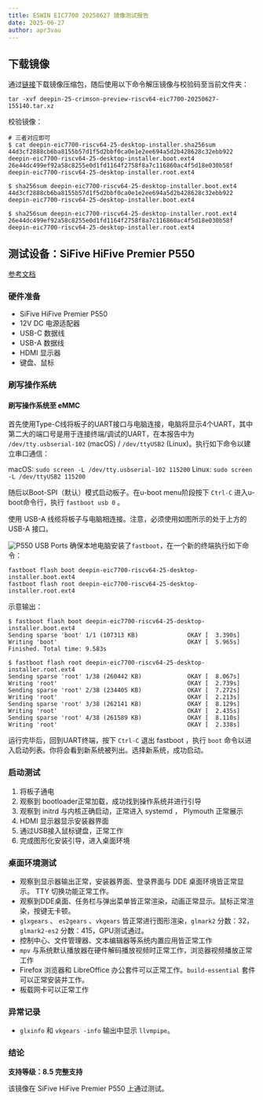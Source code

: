 ```yaml
---
title: ESWIN EIC7700 20250627 镜像测试报告
date: 2025-06-27
author: apr3vau
---
```


## 下载镜像

通过[链接](https://ci.deepin.com/repo/deepin/deepin-ports/cdimage/20250627/riscv64/deepin-25-crimson-preview-riscv64-eic7700-20250627-155140.tar.xz)下载镜像压缩包，随后使用以下命令解压镜像与校验码至当前文件夹：

```shell
tar -xvf deepin-25-crimson-preview-riscv64-eic7700-20250627-155140.tar.xz
```

校验镜像：

```shell
# 三者对应即可
$ cat deepin-eic7700-riscv64-25-desktop-installer.sha256sum
44d3cf2888cb6ba8155b57d1f5d2bbf0ca0e1e2ee694a5d2b428628c32ebb922  deepin-eic7700-riscv64-25-desktop-installer.boot.ext4
26e44dc499ef92a58c8255e0d1fd1164f2758f8a7c116860ac4f5d18e030b58f  deepin-eic7700-riscv64-25-desktop-installer.root.ext4

$ sha256sum deepin-eic7700-riscv64-25-desktop-installer.boot.ext4
44d3cf2888cb6ba8155b57d1f5d2bbf0ca0e1e2ee694a5d2b428628c32ebb922  deepin-eic7700-riscv64-25-desktop-installer.boot.ext4

$ sha256sum deepin-eic7700-riscv64-25-desktop-installer.root.ext4
26e44dc499ef92a58c8255e0d1fd1164f2758f8a7c116860ac4f5d18e030b58f  deepin-eic7700-riscv64-25-desktop-installer.root.ext4
```

## 测试设备：SiFive HiFive Premier P550

[参考文档](https://sifive.cdn.prismic.io/sifive/Z1h2tZbqstJ98Rbb_HF106_user_guide_V1p2_zh.pdf)

### 硬件准备

- SiFive HiFive Premier P550
- 12V DC 电源适配器
- USB-C 数据线
- USB-A 数据线
- HDMI 显示器
- 键盘、鼠标

### 刷写操作系统

#### 刷写操作系统至 eMMC

首先使用Type-C线将板子的UART接口与电脑连接，电脑将显示4个UART，其中第二大的端口号是用于连接终端/调试的UART，在本报告中为 `/dev/tty.usbserial-102` (macOS) / `/dev/ttyUSB2` (Linux)。执行如下命令以建立串口通信：

macOS: `sudo screen -L /dev/tty.usbserial-102 115200`
Linux: `sudo screen -L /dev/ttyUSB2 115200`

随后以Boot-SPI（默认）模式启动板子。在u-boot menu阶段按下 `Ctrl-C` 进入u-boot命令行，执行 `fastboot usb 0` 。

使用 USB-A 线缆将板子与电脑相连接。注意，必须使用如图所示的处于上方的 USB-A 接口。

![P550 USB Ports](/sig-deepin-ports/img/docs/test/deepin-25-crimson-preview-riscv64-eic7700-20250627-155140.tar.xz.md/p550-usb.jpg)
确保本地电脑安装了`fastboot`，在一个新的终端执行如下命令：

```shell
fastboot flash boot deepin-eic7700-riscv64-25-desktop-installer.boot.ext4
fastboot flash root deepin-eic7700-riscv64-25-desktop-installer.root.ext4
```

示意输出：

```text
$ fastboot flash boot deepin-eic7700-riscv64-25-desktop-installer.boot.ext4
Sending sparse 'boot' 1/1 (107313 KB)              OKAY [  3.390s]
Writing 'boot'                                     OKAY [  5.965s]
Finished. Total time: 9.583s

$ fastboot flash root deepin-eic7700-riscv64-25-desktop-installer.root.ext4
Sending sparse 'root' 1/38 (260442 KB)             OKAY [  8.067s]
Writing 'root'                                     OKAY [  2.739s]
Sending sparse 'root' 2/38 (234405 KB)             OKAY [  7.272s]
Writing 'root'                                     OKAY [  2.213s]
Sending sparse 'root' 3/38 (262141 KB)             OKAY [  8.129s]
Writing 'root'                                     OKAY [  2.435s]
Sending sparse 'root' 4/38 (261589 KB)             OKAY [  8.110s]
Writing 'root'                                     OKAY [  2.338s]
```

运行完毕后，回到UART终端，按下 `Ctrl-C` 退出 fastboot ，执行 `boot` 命令以进入启动列表。你将会看到新系统被列出。选择新系统，成功启动。

### 启动测试

1. 将板子通电
2. 观察到 bootloader正常加载，成功找到操作系统并进行引导
3. 观察到 initrd 与内核正确启动，正常进入 systemd ， Plymouth 正常展示
4. HDMI 显示器显示安装器界面
5. 通过USB接入鼠标键盘，正常工作
6. 完成图形化安装引导，进入桌面环境

### 桌面环境测试

- 观察到显示器输出正常，安装器界面、登录界面与 DDE 桌面环境皆正常显示。 TTY 切换功能正常工作。
- 观察到DDE桌面、任务栏与弹出菜单皆正常渲染，动画正常显示。鼠标正常渲染，按键无卡顿。
- `glxgears` 、 `es2gears` 、`vkgears` 皆正常进行图形渲染，`glmark2` 分数：32，`glmark2-es2` 分数：415，GPU测试通过。
- 控制中心、文件管理器、文本编辑器等系统内置应用皆正常工作
- `mpv` 与系统默认播放器在硬件解码播放视频时正常工作，浏览器视频播放正常工作
- Firefox 浏览器和 LibreOffice 办公套件可以正常工作。`build-essential` 套件可以正常安装并工作。
- 板载网卡可以正常工作

### 异常记录

- `glxinfo` 和 `vkgears -info` 输出中显示 `llvmpipe`。

### 结论

**支持等级：8.5 完整支持**

该镜像在 SiFive HiFive Premier P550 上通过测试。

